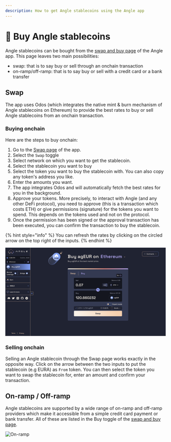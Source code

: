 ```yaml
---
description: How to get Angle stablecoins using the Angle app
---
```


# 💱 Buy Angle stablecoins

Angle stablecoins can be bought from the [swap and buy page](https://app.angle.money/swap) of the Angle app. This page leaves two main possibilities:

- swap: that is to say buy or sell through an onchain transaction
- on-ramp/off-ramp: that is to say buy or sell with a credit card or a bank transfer

## Swap

The app uses Odos (which integrates the native mint & burn mechanism of Angle stablecoins on Ethereum) to provide the best rates to buy or sell Angle stablecoins from an onchain transaction.

### Buying onchain

Here are the steps to buy onchain:

1. Go to the [Swap page](https://app.angle.money/swap) of the app.
2. Select the `Swap` toggle
3. Select network on which you want to get the stablecoin.
4. Select the stablecoin you want to buy
5. Select the token you want to buy the stablecoin with. You can also copy any token's address you like.
6. Enter the amounts you want.
7. The app integrates Odos and will automatically fetch the best rates for you in the background.
8. Approve your tokens. More precisely, to interact with Angle (and any other DeFi protocol), you need to approve (this is a transaction which costs ETH) or give permissions (signature) for the tokens you want to spend. This depends on the tokens used and not on the protocol.
9. Once the permission has been signed or the approval transaction has been executed, you can confirm the transaction to buy the stablecoin.

{% hint style="info" %}
You can refresh the rates by clicking on the circled arrow on the top right of the inputs.
{% endhint %}

![Minting EURA](/.gitbook/assets/new-app-buy.png)

### Selling onchain

Selling an Angle stablecoin through the Swap page works exactly in the opposite way. Click on the arrow between the two inputs to put the stablecoin (e.g EURA) as `From` token. You can then select the token you want to swap the stablecoin for, enter an amount and confirm your transaction.

## On-ramp / Off-ramp

Angle stablecoins are supported by a wide range of on-ramp and off-ramp providers which make it accessible from a simple credit card payment or bank transfer. All of these are listed in the Buy toggle of the [swap and buy page](https://app.angle.money/swap).

![On-ramp](../../../.gitbook/assets/new-app-ramp.png)
